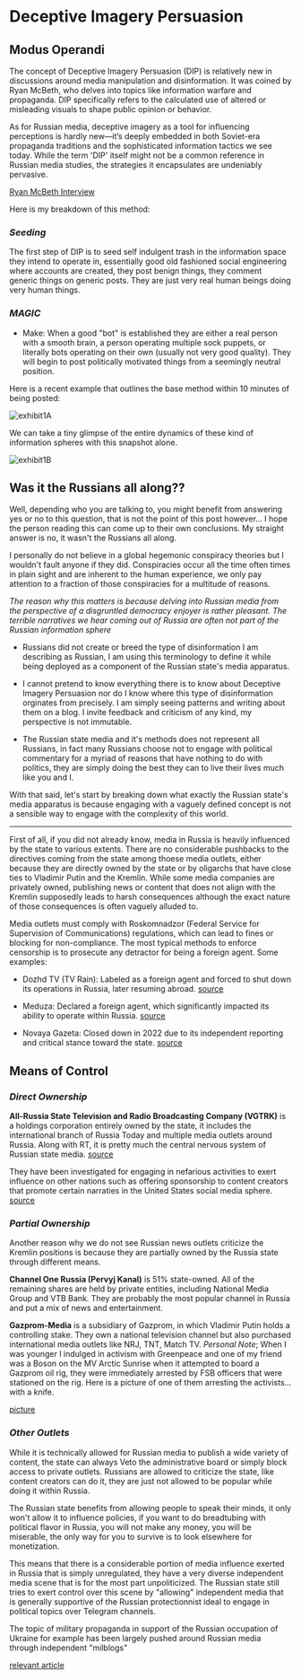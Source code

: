
# Deceptive Imagery Persuasion

## Modus Operandi

The concept of Deceptive Imagery Persuasion (DIP) is relatively new in discussions around media manipulation and disinformation. It was coined by Ryan McBeth, who delves into topics like information warfare and propaganda. DIP specifically refers to the calculated use of altered or misleading visuals to shape public opinion or behavior.

As for Russian media, deceptive imagery as a tool for influencing perceptions is hardly new—it’s deeply embedded in both Soviet-era propaganda traditions and the sophisticated information tactics we see today. While the term 'DIP' itself might not be a common reference in Russian media studies, the strategies it encapsulates are undeniably pervasive.

[Ryan McBeth Interview](https://www.youtube.com/watch?v=D724vY4eT-8)

Here is my breakdown of this method:

### *Seeding*

The first step of DIP is to seed self indulgent trash in the information space they intend to operate in, essentially good old fashioned social engineering where accounts are created, they post benign things, they comment generic things on generic posts. They are just very real human beings doing very human things.

### *MAGIC*

- Make: When a good "bot" is established they are either a real person with a smooth brain, a person operating multiple sock puppets, or literally bots operating on their own (usually not very good quality). They will begin to post politically motivated things from a seemingly neutral position. 

Here is a recent example that outlines the base method within 10 minutes of being posted:

![exhibit1A](https://raw.githubusercontent.com/a-sporez/BearBlog/main/Screenshot%202025-01-02%20133550.png)

We can take a tiny glimpse of the entire dynamics of these kind of information spheres with this snapshot alone.

![exhibit1B](https://raw.githubusercontent.com/a-sporez/BearBlog/main/Screenshot%202025-01-02%20134105.png)



## Was it the Russians all along??

Well, depending who you are talking to, you might benefit from answering yes or no to this question, that is not the point of this post however... I hope the person reading this can come up to their own conclusions. My straight answer is no, it wasn't the Russians all along.

I personally do not believe in a global hegemonic conspiracy theories but I wouldn't fault anyone if they did. Conspiracies occur all the time often times in plain sight and are inherent to the human experience, we only pay attention to a fraction of those conspiracies for a multitude of reasons.

*The reason why this matters is because delving into Russian media from the perspective of a disgruntled democracy enjoyer is rather pleasant. The terrible narratives we hear coming out of Russia are often not part of the Russian information sphere*

* Russians did not create or breed the type of disinformation I am describing as Russian, I am using this terminology to define it while being deployed as a component of the Russian state's media apparatus.

* I cannot pretend to know everything there is to know about Deceptive Imagery Persuasion nor do I know where this type of disinformation orginates from precisely. I am simply seeing patterns and writing about them on a blog. I invite feedback and criticism of any kind, my perspective is not immutable.

* The Russian state media and it's methods does not represent all Russians, in fact many Russians choose not to engage with political commentary for a myriad of reasons that have nothing to do with politics, they are simply doing the best they can to live their lives much like you and I.

With that said, let's start by breaking down what exactly the Russian state's media apparatus is because engaging with a vaguely defined concept is not a sensible way to engage with the complexity of this world.

---

First of all, if you did not already know, media in Russia is heavily influenced by the state to various extents. There are no considerable pushbacks to the directives coming from the state among thoese media outlets, either because they are directly owned by the state or by oligarchs that have close ties to Vladimir Putin and the Kremlin.
While some media companies are privately owned, publishing news or content that does not align with the Kremlin supposedly leads to harsh consequences although the exact nature of those consequences is often vaguely alluded to.

Media outlets must comply with Roskomnadzor (Federal Service for Supervision of Communications) regulations, which can lead to fines or blocking for non-compliance.
The most typical methods to enforce censorship is to prosecute any detractor for being a foreign agent. Some examples:

- Dozhd TV (TV Rain): Labeled as a foreign agent and forced to shut down its operations in Russia, later resuming abroad. [source](https://www.reuters.com/business/media-telecom/russia-declares-media-outlet-tv-rain-foreign-agent-2021-08-20/)

- Meduza: Declared a foreign agent, which significantly impacted its ability to operate within Russia. [source](https://www.themoscowtimes.com/2022/07/18/russias-liberal-dozhd-tv-returns-to-the-air-after-wartime-crackdown-a78332)

- Novaya Gazeta: Closed down in 2022 due to its independent reporting and critical stance toward the state. [source](https://www.bbc.com/news/world-europe-62216940)

## Means of Control

### *Direct Ownership*

**All-Russia State Television and Radio Broadcasting Company (VGTRK)** is a holdings corporation entirely owned by the state, it includes the international branch of Russia Today and multiple media outlets around Russia.
Along with RT, it is pretty much the central nervous system of Russian state media. [source](https://en.wikipedia.org/wiki/Media_freedom_in_Russia)

They have been investigated for engaging in nefarious activities to exert influence on other nations such as offering sponsorship to content creators that promote certain narraties in the United States social media sphere. [source](https://home.treasury.gov/news/press-releases/jy2559)

### *Partial Ownership*
Another reason why we do not see Russian news outlets criticize the Kremlin positions is because they are partially owned by the Russia state through different means.

**Channel One Russia (Pervyj Kanal)**  is 51% state-owned. All of the remaining shares are held by private entities, including National Media Group and VTB Bank. They are probably the most popular channel in Russia and put a mix of news and entertainment.

**Gazprom-Media** is a subsidiary of Gazprom, in which Vladimir Putin holds a controlling stake. They own a national television channel but also purchased international media outlets like NRJ, TNT, Match TV.
*Personal Note*; When I was younger I indulged in activism with Greenpeace and one of my friend was a Boson on the MV Arctic Sunrise when it attempted to board a Gazprom oil rig, they were immediately arrested by FSB officers that were stationed on the rig. Here is a picture of one of them arresting the activists... with a knife.

[picture](link)

### *Other Outlets*

While it is technically allowed for Russian media to publish a wide variety of content, the state can always Veto the administrative board or simply block access to private outlets. Russians are allowed to criticize the state, like content creators can do it, they are just not allowed to be popular while doing it within Russia.

 The Russian state benefits from allowing people to speak their minds, it only won't allow it to influence policies, if you want to do breadtubing with political flavor in Russia, you will not make any money, you will be miserable, the only way for you to survive is to look elsewhere for monetization.

This means that there is a considerable portion of media influence exerted in Russia that is simply unregulated, they have a very diverse independent media scene that is for the most part unpoliticized. The Russian state still tries to exert control over this scene by "allowing" independent media that is generally supportive of the Russian protectionnist ideal to engage in political topics over Telegram channels.

 The topic of military propaganda in support of the Russian occupation of Ukraine for example has been largely pushed around Russian media through independent "milblogs"

[relevant article](https://www.lemonde.fr/en/international/article/2024/10/24/on-telegram-russian-messengers-of-war_6730371_4.html)
